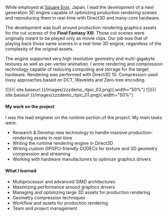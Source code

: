 ---
---
While employed at [Square Enix](https://en.wikipedia.org/wiki/Square_Enix), Japan, I lead the development of a next generation 3D engine capable of optimizing production rendering scenes and reproducing them in real-time with Direct3D and many-core hardware.

The development was built around production-rendering graphics assets for the cut scenes of the **Final Fantasy XIII**.
Those cut scenes were originally meant to be played only as movie clips. Our job was that of playing back those same scenes in a real-time 3D engine, regardless of the complexity of the original assets.

The engine supported very high resolution geometry and multi-gigabyte textures as well as per-vertex animation.
I wrote rendering and compression technology capable of reducing computing and storage for the target hardware.
Rendering was performed with Direct3D 10. Compression used lossy approaches based on DCT, Wavelets and Zero-tree encoding.

![]({{ site.baseurl }}/images/zzzdemo_rtpic_03.png){:width="50%"} ![]({{ site.baseurl }}/images/zzzdemo_rtpic_01.png){:width="50%"}

#### My work on the project

I was the lead engineer on the runtime portion of the project. My main tasks were:

- Research & Develop new technology to handle massive production-rendering assets in real-time
- Writing the runtime rendering engine in Direct3D
- Writing custom GPGPU-friendly CODECs for texture and 3D geometry compression and streaming
- Working with hardware manufacturers to optimize graphics drivers

#### What I learned

- Multiprocessor and advanced SIMD architectures
- Maximizing performance around graphics drivers
- Managing and optimizing large 3D assets for production rendering
- Geometry compression techniques
- Workflow and assets for production rendering
- Team and project management
